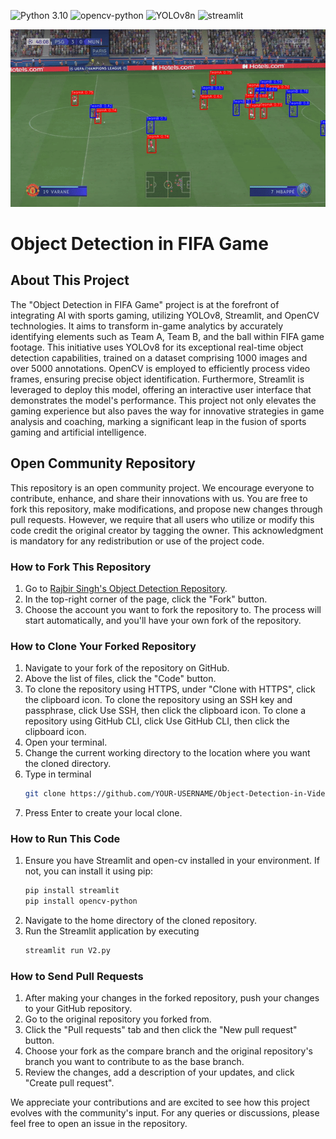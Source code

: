 ![Python 3.10](https://img.shields.io/badge/python-3.10-green.svg)
![opencv-python](https://img.shields.io/badge/Supports-opencv-blue.svg)
![YOLOv8n](https://img.shields.io/badge/Supports-YOLOv8n-blue.svg)
![streamlit](https://img.shields.io/badge/Supports-streamlit-black.svg)

![clip](./readme_source/clip.gif)
# Object Detection in FIFA Game

## About This Project
The "Object Detection in FIFA Game" project is at the forefront of integrating AI with sports gaming, utilizing YOLOv8, Streamlit, and OpenCV technologies. It aims to transform in-game analytics by accurately identifying elements such as Team A, Team B, and the ball within FIFA game footage. This initiative uses YOLOv8 for its exceptional real-time object detection capabilities, trained on a dataset comprising 1000 images and over 5000 annotations. OpenCV is employed to efficiently process video frames, ensuring precise object identification. Furthermore, Streamlit is leveraged to deploy this model, offering an interactive user interface that demonstrates the model's performance. This project not only elevates the gaming experience but also paves the way for innovative strategies in game analysis and coaching, marking a significant leap in the fusion of sports gaming and artificial intelligence.

## Open Community Repository
This repository is an open community project. We encourage everyone to contribute, enhance, and share their innovations with us. You are free to fork this repository, make modifications, and propose new changes through pull requests. However, we require that all users who utilize or modify this code credit the original creator by tagging the owner. This acknowledgment is mandatory for any redistribution or use of the project code.

### How to Fork This Repository
1. Go to [Rajbir Singh's Object Detection Repository](https://github.com/rsturka/Object-Detection-IN-FIFA-GAME).
2. In the top-right corner of the page, click the "Fork" button.
3. Choose the account you want to fork the repository to. The process will start automatically, and you'll have your own fork of the repository.

### How to Clone Your Forked Repository
1. Navigate to your fork of the repository on GitHub.
2. Above the list of files, click the "Code" button.
3. To clone the repository using HTTPS, under "Clone with HTTPS", click the clipboard icon. To clone the repository using an SSH key and passphrase, click Use SSH, then click the clipboard icon. To clone a repository using GitHub CLI, click Use GitHub CLI, then click the clipboard icon.
4. Open your terminal.
5. Change the current working directory to the location where you want the cloned directory.
6. Type in terminal
   ```bash
   git clone https://github.com/YOUR-USERNAME/Object-Detection-in-Video-Streams
   ```
7. Press Enter to create your local clone.

### How to Run This Code
1. Ensure you have Streamlit and open-cv installed in your environment. If not, you can install it using pip:
   ```bash
   pip install streamlit
   pip install opencv-python
   ```
2. Navigate to the home directory of the cloned repository.
3. Run the Streamlit application by executing
   ```bash
   streamlit run V2.py
   ```

### How to Send Pull Requests
1. After making your changes in the forked repository, push your changes to your GitHub repository.
2. Go to the original repository you forked from.
3. Click the "Pull requests" tab and then click the "New pull request" button.
4. Choose your fork as the compare branch and the original repository's branch you want to contribute to as the base branch.
5. Review the changes, add a description of your updates, and click "Create pull request".

We appreciate your contributions and are excited to see how this project evolves with the community's input. For any queries or discussions, please feel free to open an issue in the repository.
